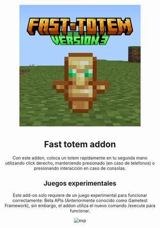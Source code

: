 <p align="center">
  <img src="./pack_icon.png" alt="icn" width=400>
  <h1 align="center">Fast totem addon</h1>
 <p align="center"> Con este addon, coloca un totem rapidamente en tu segunda mano utilizando click derecho, manteniendo presionado (en caso de telefonos) o presionando interacción en caso de consolas.</p>
</p> 

<p>
<h2 align="center"> Juegos experimentales </h2>
<p align="center"> Este add-on solo requiere de un juego experimental para funcionar correctamente: Beta APIs (Anteriormente conocido como Gametest Framework), sin embargo, el addon utiliza el nuevo comando /execute para funcionar. </p>
<p align="center"> <img align="center" src="./experimentos.jpg" alt="exp" width=400> </p>
<p>
